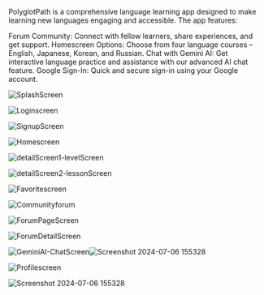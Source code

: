 PolyglotPath is a comprehensive language learning app designed to make learning new languages engaging and accessible. The app features:

Forum Community: Connect with fellow learners, share experiences, and get support.
Homescreen Options: Choose from four language courses – English, Japanese, Korean, and Russian.
Chat with Gemini AI: Get interactive language practice and assistance with our advanced AI chat feature.
Google Sign-In: Quick and secure sign-in using your Google account.


  ![SplashScreen](https://github.com/nchola/v1.polyglotpath/assets/108863217/47cb3605-7a32-4355-9a39-32c125120c39)

  ![Loginscreen](https://github.com/nchola/v1.polyglotpath/assets/108863217/bc536d91-2f5b-4ff6-bd49-c8e310cc1d60)

  ![SignupScreen](https://github.com/nchola/v1.polyglotpath/assets/108863217/eb19c99d-1e9f-4714-a1aa-16cd3df7ad23)

  ![Homescreen](https://github.com/nchola/v1.polyglotpath/assets/108863217/d045842c-951d-409b-bd7d-575d9331bd9b)

  ![detailScreen1-levelScreen](https://github.com/nchola/v1.polyglotpath/assets/108863217/063a0692-1682-421c-8186-bb13bfe3527f)

  ![detailScreen2-lessonScreen](https://github.com/nchola/v1.polyglotpath/assets/108863217/023866c3-6905-4c98-8dee-48f3b8825fc7)

  ![Favoritescreen](https://github.com/nchola/v1.polyglotpath/assets/108863217/3f0e283a-e1d0-46f6-abb9-2cad01d36490)

  ![Communityforum](https://github.com/nchola/v1.polyglotpath/assets/108863217/abc4c4b3-0d38-42ca-bdbb-93f8fc07064c)

  ![ForumPageScreen](https://github.com/nchola/v1.polyglotpath/assets/108863217/35affdff-2010-4b17-bf8b-0ceee547b7fb)

  ![ForumDetailScreen](https://github.com/nchola/v1.polyglotpath/assets/108863217/b2702f4e-1628-4b53-9dee-1f2b4dde809d)

  ![GeminiAI-ChatScreen](https://github.com/nchola/v1.polyglotpath/assets/108863217/32dd1d80-afd6-4559-8985-8cab4158d613)![Screenshot 2024-07-06 155328](https://github.com/nchola/v1.polyglotpath/assets/108863217/8ad11fd5-07a9-4643-88db-e61dea3766ad)

   ![Profilescreen](https://github.com/nchola/v1.polyglotpath/assets/108863217/0afac930-0a30-4e84-a4bf-b9690dc59baa)

   ![Screenshot 2024-07-06 155328](https://github.com/nchola/v1.polyglotpath/assets/108863217/aec0ad30-1d01-420e-99ec-248dda411546)
